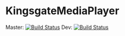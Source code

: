 # KingsgateMediaPlayer 

Master: [![Build Status](https://travis-ci.org/jonburney/KingsgateMediaPlayer-Android.svg?branch=master)](https://travis-ci.org/jonburney/KingsgateMediaPlayer-Android) Dev: [![Build Status](https://travis-ci.org/jonburney/KingsgateMediaPlayer-Android.svg?branch=dev)](https://travis-ci.org/jonburney/KingsgateMediaPlayer-Android)